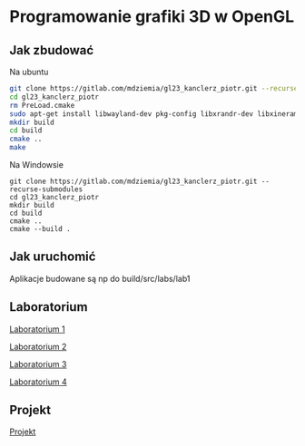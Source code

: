 # Programowanie grafiki 3D w OpenGL

## Jak zbudować

Na ubuntu
```sh
git clone https://gitlab.com/mdziemia/gl23_kanclerz_piotr.git --recurse-submodules
cd gl23_kanclerz_piotr
rm PreLoad.cmake
sudo apt-get install libwayland-dev pkg-config libxrandr-dev libxinerama-dev libxkbcommon-dev libxcursor-dev libxi-dev
mkdir build
cd build
cmake .. 
make
```

Na Windowsie
```
git clone https://gitlab.com/mdziemia/gl23_kanclerz_piotr.git --recurse-submodules
cd gl23_kanclerz_piotr
mkdir build
cd build
cmake ..
cmake --build .
```

## Jak uruchomić

Aplikacje budowane są np do build/src/labs/lab1

## Laboratorium 
[Laboratorium 1](./src/labs/lab1)

[Laboratorium 2](./src/labs/lab2)

[Laboratorium 3](./src/labs/lab3)

[Laboratorium 4](./src/labs/lab4)

## Projekt

[Projekt](./src/project/)


